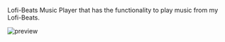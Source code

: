 Lofi-Beats Music Player that has the functionality to play music from my Lofi-Beats.

![preview](https://user-images.githubusercontent.com/85481905/199048055-1f6cce22-e2bd-499a-afc6-e524edfb5826.jpg)
